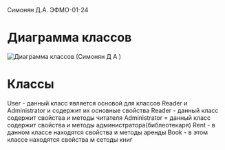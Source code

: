 Симонян Д.А. ЭФМО-01-24
# Диаграмма классов
![Диаграмма классов (Симонян Д А )](https://github.com/user-attachments/assets/5e7a61ae-5b9c-4522-9b8f-ff51bafe5b02)
# Классы
User - данный класс является основой для классов Reader и Administrator и содержит их основные свойства
Reader - данный класс содержит свойства и методы читателя
Administrator = данный класс содержит свойства и методы администратора(библеотекаря)
Rent - в данном классе находятся свойства и методы аренды
Book - в этом классе находятся свойства м сетоды книг
